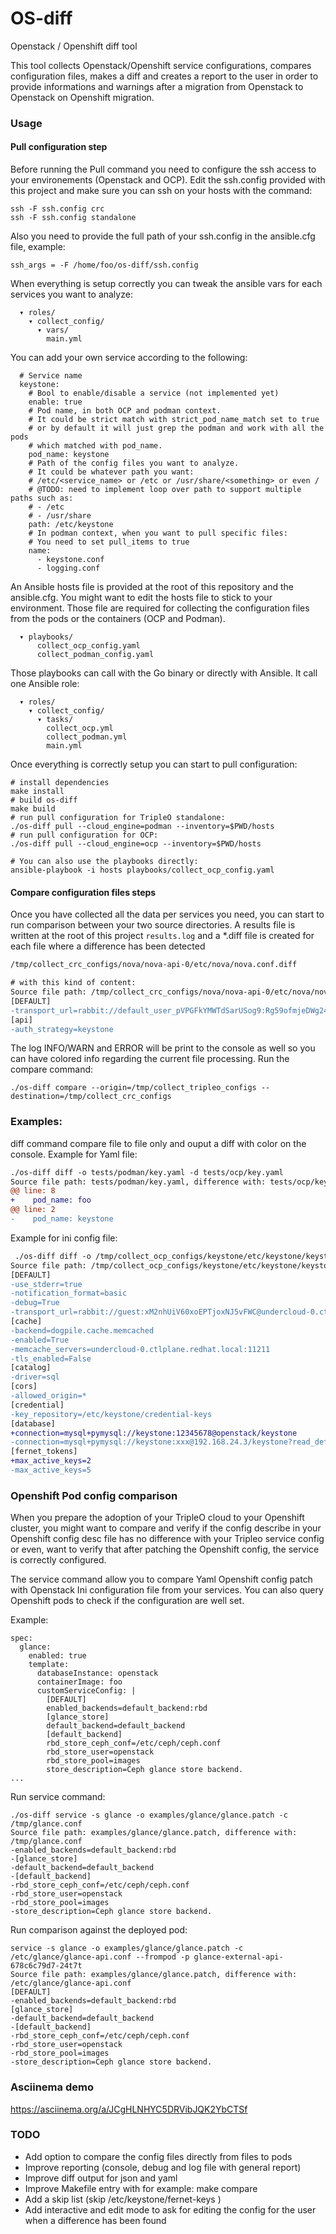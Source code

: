 # OS-diff
Openstack / Openshift diff tool

This tool collects Openstack/Openshift service configurations,
compares configuration files, makes a diff and creates a report to the user
in order to provide informations and warnings after a migration from
Openstack to Openstack on Openshift migration.

### Usage

#### Pull configuration step

Before running the Pull command you need to configure the ssh access to your environements (Openstack and OCP).
Edit the ssh.config provided with this project and make sure you can ssh on your hosts with the command:

```
ssh -F ssh.config crc
ssh -F ssh.config standalone
```

Also you need to provide the full path of your ssh.config in the ansible.cfg file, example:

```
ssh_args = -F /home/foo/os-diff/ssh.config
```

When everything is setup correctly you can tweak the ansible vars for each services you want to analyze:

```
  ▾ roles/
    ▾ collect_config/
      ▾ vars/
        main.yml
```

You can add your own service according to the following:

```
  # Service name
  keystone:
    # Bool to enable/disable a service (not implemented yet)
    enable: true
    # Pod name, in both OCP and podman context.
    # It could be strict match with strict_pod_name_match set to true
    # or by default it will just grep the podman and work with all the pods
    # which matched with pod_name.
    pod_name: keystone
    # Path of the config files you want to analyze.
    # It could be whatever path you want:
    # /etc/<service_name> or /etc or /usr/share/<something> or even /
    # @TODO: need to implement loop over path to support multiple paths such as:
    # - /etc
    # - /usr/share
    path: /etc/keystone
    # In podman context, when you want to pull specific files:
    # You need to set pull_items to true
    name:
      - keystone.conf
      - logging.conf
```

An Ansible hosts file is provided at the root of this repository and the
ansible.cfg.
You might want to edit the hosts file to stick to your environment.
Those file are required for collecting the configuration files from
the pods or the containers (OCP and Podman).

```
  ▾ playbooks/
      collect_ocp_config.yaml
      collect_podman_config.yaml
```

Those playbooks can call with the Go binary or directly with Ansible.
It call one Ansible role:

```
  ▾ roles/
    ▾ collect_config/
      ▾ tasks/
        collect_ocp.yml
        collect_podman.yml
        main.yml
```

Once everything is correctly setup you can start to pull configuration:


```
# install dependencies
make install
# build os-diff
make build
# run pull configuration for TripleO standalone:
./os-diff pull --cloud_engine=podman --inventory=$PWD/hosts
# run pull configuration for OCP:
./os-diff pull --cloud_engine=ocp --inventory=$PWD/hosts

# You can also use the playbooks directly:
ansible-playbook -i hosts playbooks/collect_ocp_config.yaml
```

#### Compare configuration files steps

Once you have collected all the data per services you need, you can start to run comparison between
your two source directories.
A results file is written at the root of this project `results.log` and a *.diff file is created for each
file where a difference has been detected

```diff
/tmp/collect_crc_configs/nova/nova-api-0/etc/nova/nova.conf.diff

# with this kind of content:
Source file path: /tmp/collect_crc_configs/nova/nova-api-0/etc/nova/nova.conf, difference with: /tmp/collect_crc_configs/nova/nova-cell0-conductor-0/etc/nova/nova.conf
[DEFAULT]
-transport_url=rabbit://default_user_pVPGFkYMWTdSarUSog9:Rg59ofmjeDWg24v8ZeGW-1PblH1LJDQ1@rabbitmq.openstack.svc:5672
[api]
-auth_strategy=keystone
```

The log INFO/WARN and ERROR will be print to the console as well so you can have colored info regarding the current file processing.
Run the compare command:

```
./os-diff compare --origin=/tmp/collect_tripleo_configs --destination=/tmp/collect_crc_configs

```

### Examples:

diff command compare file to file only and ouput a diff with color on the console.
Example for Yaml file:

```diff
./os-diff diff -o tests/podman/key.yaml -d tests/ocp/key.yaml
Source file path: tests/podman/key.yaml, difference with: tests/ocp/key.yaml
@@ line: 8
+    pod_name: foo
@@ line: 2
-    pod_name: keystone
```

Example for ini config file:

```diff
 ./os-diff diff -o /tmp/collect_ocp_configs/keystone/etc/keystone/keystone.conf -d /tmp/collect_tripleo_configs/keystone/etc/keystone/keystone.conf
Source file path: /tmp/collect_ocp_configs/keystone/etc/keystone/keystone.conf, difference with: /tmp/collect_tripleo_configs/keystone/etc/keystone/keystone.conf
[DEFAULT]
-use_stderr=true
-notification_format=basic
-debug=True
-transport_url=rabbit://guest:xM2nhUiV60xoEPTjoxNJ5vFWC@undercloud-0.ctlplane.redhat.local:5672/?ssl=0
[cache]
-backend=dogpile.cache.memcached
-enabled=True
-memcache_servers=undercloud-0.ctlplane.redhat.local:11211
-tls_enabled=False
[catalog]
-driver=sql
[cors]
-allowed_origin=*
[credential]
-key_repository=/etc/keystone/credential-keys
[database]
+connection=mysql+pymysql://keystone:12345678@openstack/keystone
-connection=mysql+pymysql://keystone:xxx@192.168.24.3/keystone?read_default_file=/etc/my.cnf.d/tripleo.cnf&read_default_group=tripleo
[fernet_tokens]
+max_active_keys=2
-max_active_keys=5
```

### Openshift Pod config comparison

When you prepare the adoption of your TripleO cloud to your Openshift cluster, you might want to compare and verify if the config describe in your Openshift config desc file has no difference with your Tripleo service config or even, want to verify that after patching the Openshift config, the service is correctly configured.

The service command allow you to compare Yaml Openshift config patch with Openstack Ini configuration file from your services.
You can also query Openshift pods to check if the configuration are well set.

Example:

```
spec:
  glance:
    enabled: true
    template:
      databaseInstance: openstack
      containerImage: foo
      customServiceConfig: |
        [DEFAULT]
        enabled_backends=default_backend:rbd
        [glance_store]
        default_backend=default_backend
        [default_backend]
        rbd_store_ceph_conf=/etc/ceph/ceph.conf
        rbd_store_user=openstack
        rbd_store_pool=images
        store_description=Ceph glance store backend.
...
```

Run service command:

```service
./os-diff service -s glance -o examples/glance/glance.patch -c /tmp/glance.conf
Source file path: examples/glance/glance.patch, difference with: /tmp/glance.conf
-enabled_backends=default_backend:rbd
-[glance_store]
-default_backend=default_backend
-[default_backend]
-rbd_store_ceph_conf=/etc/ceph/ceph.conf
-rbd_store_user=openstack
-rbd_store_pool=images
-store_description=Ceph glance store backend.
```

Run comparison against the deployed pod:

```service
service -s glance -o examples/glance/glance.patch -c /etc/glance/glance-api.conf --frompod -p glance-external-api-678c6c79d7-24t7t
Source file path: examples/glance/glance.patch, difference with: /etc/glance/glance-api.conf
[DEFAULT]
-enabled_backends=default_backend:rbd
[glance_store]
-default_backend=default_backend
-[default_backend]
-rbd_store_ceph_conf=/etc/ceph/ceph.conf
-rbd_store_user=openstack
-rbd_store_pool=images
-store_description=Ceph glance store backend.
```

### Asciinema demo

https://asciinema.org/a/JCgHLNHYC5DRVibJQK2YbCTSf

### TODO

* Add option to compare the config files directly from files to pods
* Improve reporting (console, debug and log file with general report)
* Improve diff output for json and yaml
* Improve Makefile entry with for example: make compare
* Add a skip list (skip /etc/keystone/fernet-keys )
* Add interactive and edit mode to ask for editing the config for the user
  when a difference has been found

